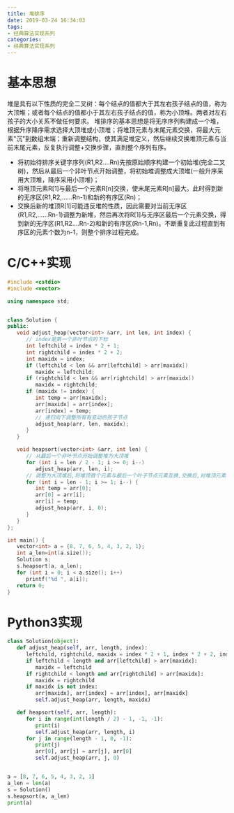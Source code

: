 ```yaml
---
title: 堆排序
date: 2019-03-24 16:34:03
tags:
- 经典算法实现系列
categories:
- 经典算法实现系列
---
```


# 基本思想
堆是具有以下性质的完全二叉树：每个结点的值都大于其左右孩子结点的值，称为大顶堆；或者每个结点的值都小于其左右孩子结点的值，称为小顶堆。两者对左右孩子的大小关系不做任何要求。
堆排序的基本思想是将无序序列构建成一个堆，根据升序降序需求选择大顶堆或小顶堆；将堆顶元素与末尾元素交换，将最大元素"沉"到数组末端；重新调整结构，使其满足堆定义，然后继续交换堆顶元素与当前末尾元素，反复执行调整+交换步骤，直到整个序列有序。

* 将初始待排序关键字序列(R1,R2....Rn)先按原始顺序构建一个初始堆(完全二叉树)，然后从最后一个非叶节点开始调整，将初始堆调整成大顶堆(一般升序采用大顶堆，降序采用小顶堆)；
* 将堆顶元素R[1]与最后一个元素R[n]交换，使末尾元素R[n]最大。此时得到新的无序区(R1,R2,......Rn-1)和新的有序区(Rn)；
* 交换后新的堆顶R[1]可能违反堆的性质，因此需要对当前无序区(R1,R2,......Rn-1)调整为新堆，然后再次将R[1]与无序区最后一个元素交换，得到新的无序区(R1,R2....Rn-2)和新的有序区(Rn-1,Rn)。不断重复此过程直到有序区的元素个数为n-1，则整个排序过程完成。

# C/C++实现
```cpp
#include <cstdio>
#include <vector>

using namespace std;


class Solution {
public:
   void adjust_heap(vector<int> &arr, int len, int index) {
      // index是第一个非叶节点的下标
      int leftchild = index * 2 + 1;
      int rightchild = index * 2 + 2;
      int maxidx = index;
      if (leftchild < len && arr[leftchild] > arr[maxidx])
         maxidx = leftchild;
      if (rightchild < len && arr[rightchild] > arr[maxidx])
         maxidx = rightchild;
      if (maxidx != index) {
         int temp = arr[maxidx];
         arr[maxidx] = arr[index];
         arr[index] = temp;
         // 递归向下调整所有有变动的孩子节点
         adjust_heap(arr, len, maxidx);
      }
   }

   void heapsort(vector<int> &arr, int len) {
      // 从最后一个非叶节点开始调整堆为大顶堆
      for (int i = len / 2 - 1; i >= 0; i--)
         adjust_heap(arr, len, i);
      // 调整为大顶堆后,将堆顶首个元素与最后一个叶子节点元素互换,交换后,对堆顶元素再次调整为大顶堆
      for (int i = len - 1; i >= 1; i--) {
         int temp = arr[0];
         arr[0] = arr[i];
         arr[i] = temp;
         adjust_heap(arr, i, 0);
      }
   }
};

int main() {
   vector<int> a = {8, 7, 6, 5, 4, 3, 2, 1};
   int a_len=int(a.size());
   Solution s;
   s.heapsort(a, a_len);
   for (int i = 0; i < a.size(); i++)
      printf("%d ", a[i]);
   return 0;
}
```
# Python3实现
```python
class Solution(object):
   def adjust_heap(self, arr, length, index):
      leftchild, rightchild, maxidx = index * 2 + 1, index * 2 + 2, index
      if leftchild < length and arr[leftchild] > arr[maxidx]:
         maxidx = leftchild
      if rightchild < length and arr[rightchild] > arr[maxidx]:
         maxidx = rightchild
      if maxidx is not index:
         arr[maxidx], arr[index] = arr[index], arr[maxidx]
         self.adjust_heap(arr, length, maxidx)

   def heapsort(self, arr, length):
      for i in range(int(length / 2) - 1, -1, -1):
         print(i)
         self.adjust_heap(arr, length, i)
      for j in range(length - 1, 0, -1):
         print(j)
         arr[0], arr[j] = arr[j], arr[0]
         self.adjust_heap(arr, j, 0)


a = [8, 7, 6, 5, 4, 3, 2, 1]
a_len = len(a)
s = Solution()
s.heapsort(a, a_len)
print(a)
```